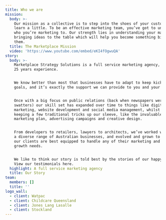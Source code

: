 ```yaml
---
title: Who we are
mission:
  body: >-
    Our mission as a collective is to step into the shoes of your customers, and
    learn a little. To be an effective marketing team, you’ve got to understand
    who you’re marketing to. Our strength lies in understanding your market, and
    bringing ideas to the table which will help you become something bigger to
    them.
  title: The Marketplace Mission
  video: 'https://www.youtube.com/embed/eKI4fOgwuQA'
story:
  body: >-
    Marketplace Strategy Solutions is a full service marketing agency, with over
    25 years experience.


    We know better than most that businesses have to adapt to keep kicking
    goals, and it’s exactly the support we can provide to you and your business.


    Once with a big focus on public relations (back when newspapers weren’t fly
    swatters) our skill set has expanded over time to things like digital
    marketing, website development and social media management, whilst still
    keeping a few traditional tricks up our sleeve, like the invaluable
    marketing plan, advertising campaigns and creative design.


    From developers to retailers, lawyers to architects, we’ve worked with such
    a diverse range of Australian businesses, and evolved and grown to ensure
    our clients are best equipped to handle any of their marketing and business
    growth needs.


    We like to think our story is told best by the stories of our happy clients.
    View our testimonials here.
  highlight: A full service marketing agency
  title: Our Story
team:
  members: []
  title: ''
logo_wall:
  - client: Watpac
  - client: Childcare Queensland
  - client: Jones Lang Lasalle
  - client: Stockland
---
```


